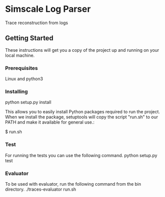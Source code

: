 # Simscale Log Parser

Trace reconstruction from logs

## Getting Started
These instructions will get you a copy of the project up and running on your local machine.

### Prerequisites
Linux and python3

### Installing
python setup.py install

This allows you to easily install Python packages required to run the project.
When we install the package, setuptools will copy the script "run.sh" to our PATH and make it available for general use.:

$ run.sh

### Test
For running the tests you can use the following command.
python setup.py test

### Evaluator
To be used with evaluator, run the following command from the bin directory.
./traces-evaluator run.sh
